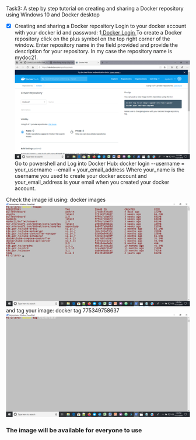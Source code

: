 Task3: A step by step tutorial on creating and sharing a Docker repository using Windows 10 and Docker desktop

- [x] Creating and sharing a Docker repository
Login to your docker account with your docker id and password:
1[ Docker Login ](/images/docker_login.png)
To create a Docker repository click on the plus symbol on the top right corner of the window.
Enter repository name in the field provided and provide the description for your repository.
In my case the repository name is mydoc21.
![ Create repository ](/images/repo.png)
Go to powershell and Log into Docker Hub:
docker login --username = your_username --email = your_email_address
Where your_name is the username you used to create your docker account and 
your_email_address is your email when you created your docker account.

Check the image id using:
docker images
![ Docker images ](/images/docker_images.png)
and tag your image:
docker tag 775349758637
![ Docker tag ](images/docker_tag.png)
### The image will be available for everyone to use